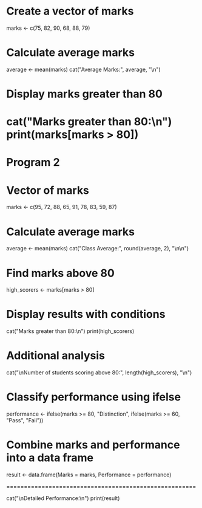 # Create a vector of marks
marks <- c(75, 82, 90, 68, 88, 79)

# Calculate average marks
average <- mean(marks)
cat("Average Marks:", average, "\n")

# Display marks greater than 80
cat("Marks greater than 80:\n")
print(marks[marks > 80])
====================================================================
Program 2
===================================================================

# Vector of marks
marks <- c(95, 72, 88, 65, 91, 78, 83, 59, 87)

# Calculate average marks
average <- mean(marks)
cat("Class Average:", round(average, 2), "\n\n")

# Find marks above 80
high_scorers <- marks[marks > 80]

# Display results with conditions
cat("Marks greater than 80:\n")
print(high_scorers)

# Additional analysis
cat("\nNumber of students scoring above 80:", length(high_scorers), "\n")

# Classify performance using ifelse
performance <- ifelse(marks >= 80, "Distinction", 
                      ifelse(marks >= 60, "Pass", "Fail"))

# Combine marks and performance into a data frame
result <- data.frame(Marks = marks, Performance = performance)

======================================================

cat("\nDetailed Performance:\n")
print(result)
